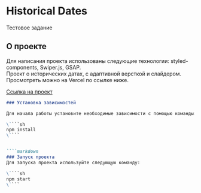 # Historical Dates

Тестовое задание

## О проекте

Для написания проекта использованы следующие технологии: styled-components, Swiper.js, GSAP.  
Проект о исторических датах, с адаптивной версткой и слайдером. Просмотреть можно на Vercel по ссылке ниже.

[Ссылка на проект](https://history-dates-8b3cda006-rainhard23s-projects.vercel.app/)

````markdown
### Установка зависимостей

Для начала работы установите необходимые зависимости с помощью команды:

\````sh
npm install
\````


````markdown
### Запуск проекта
Для запуска проекта используйте следующую команду:

\````sh
npm start
\````

